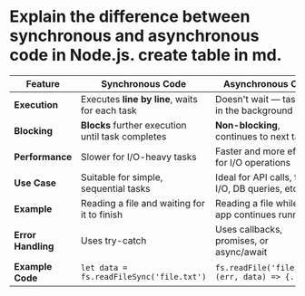 # Explain the difference between synchronous and asynchronous code in Node.js. create table in md.

| Feature                    | Synchronous Code                                 | Asynchronous Code                                 |
|---------------------------|---------------------------------------------------|---------------------------------------------------|
| **Execution**             | Executes **line by line**, waits for each task    | Doesn't wait — tasks run in the background        |
| **Blocking**              | **Blocks** further execution until task completes | **Non-blocking**, continues to next task          |
| **Performance**           | Slower for I/O-heavy tasks                        | Faster and more efficient for I/O operations      |
| **Use Case**              | Suitable for simple, sequential tasks             | Ideal for API calls, file I/O, DB queries, etc.   |
| **Example**               | Reading a file and waiting for it to finish       | Reading a file while the app continues running    |
| **Error Handling**        | Uses try-catch                                    | Uses callbacks, promises, or async/await          |
| **Example Code**          | `let data = fs.readFileSync('file.txt')`          | `fs.readFile('file.txt', (err, data) => {...})`   |
